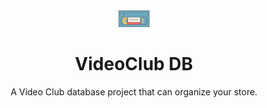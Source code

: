 <div align="center"> 
  <img src="files/images/video-cassette.gif" width="10%" height="10%"> 

  # VideoClub DB
  A Video Club database project that can organize your store.
</div>

<!-- TABLE OF CONTENTS -->
<!-- <div align="center"><a href="#about"><img src="files/images/about.gif" alt="about" width="80"></a> / <a href="#demo">Demo</a> - <a href="#installation">Installation</a> - <a href="#algorithms">Algorithms</a> - <a href="#tools">Tools</a> - <a href="#sources">Sources</a></div> -->



<!-- ABOUT -->
<!-- # <div name="about"><img src="files/images/about.gif" alt="about"></div> -->
